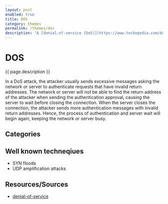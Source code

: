 ```yaml
---
layout: post
enabled: true
title: DOS
category: themes
permalink: /themes/dos
description: "A [denial-of-service (DoS)](https://www.techopedia.com/definition/24841/denial-of-service-attack-dos) is any type of attack where the attackers (hackers) attempt to prevent legitimate users from accessing the service. "
---
```

# DOS

{{ page.description }} 

In a DoS attack, the attacker usually sends excessive messages asking the network or server to authenticate requests that have invalid return addresses. The network or server will not be able to find the return address of the attacker when sending the authentication approval, causing the server to wait before closing the connection. When the server closes the connection, the attacker sends more authentication messages with invalid return addresses. Hence, the process of authentication and server wait will begin again, keeping the network or server busy.


## Categories

## Well known techneqiues

* SYN floods
* UDP amplification attacks

## Resources/Sources

* [denial-of-service](https://www.techopedia.com/definition/24841/denial-of-service-attack-dos)
